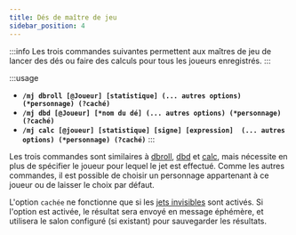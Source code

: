 ```yaml
---
title: Dés de maître de jeu
sidebar_position: 4
---
```

:::info
Les trois commandes suivantes permettent aux maîtres de jeu de lancer des dés ou faire des calculs pour tous les joueurs enregistrés.
:::

:::usage
- **`/mj dbroll [@Joueur] [statistique] (... autres options) (*personnage) (?caché)`**
- **`/mj dbd [@Joueur] [*nom du dé] (... autres options) (*personnage) (?caché)`**
- **`/mj calc [@joueur] [statistique] [signe] [expression]  (... autres options) (*personnage) (?caché)`**
:::

Les trois commandes sont similaires à [dbroll](./dice.mdx#dbroll-dbroll), [dbd](./dice.mdx#dbd-dbd) et [calc](./calc.mdx#basé-sur-des-statistiques-calc), mais nécessite en plus de spécifier le joueur pour lequel le jet est effectué. Comme les autres commandes, il est possible de choisir un personnage appartenant à ce joueur ou de laisser le choix par défaut.

L'option `cachée` ne fonctionne que si les [jets invisibles](../../config/threads.md#jets-invisibles) sont activés. Si l'option est activée, le résultat sera envoyé en message éphémère, et utilisera le salon configuré (si existant) pour sauvegarder les résultats.

